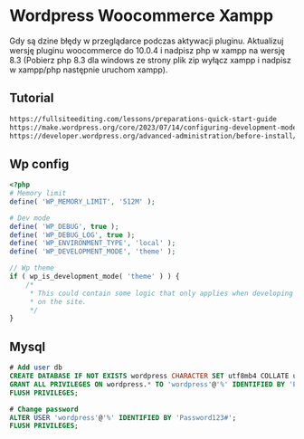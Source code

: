 # Wordpress Woocommerce Xampp 

Gdy są dzine błędy w przeglądarce podczas aktywacji pluginu. Aktualizuj wersję pluginu woocommerce do 10.0.4 i nadpisz php w xampp na wersję 8.3 (Pobierz php 8.3 dla windows ze strony plik zip wyłącz xampp i nadpisz w xampp/php następnie uruchom xampp).

## Tutorial

```sh
https://fullsiteediting.com/lessons/preparations-quick-start-guide
https://make.wordpress.org/core/2023/07/14/configuring-development-mode-in-6-3
https://developer.wordpress.org/advanced-administration/before-install/howto-install
```

## Wp config

```php
<?php
# Memory limit
define( 'WP_MEMORY_LIMIT', '512M' );

# Dev mode
define( 'WP_DEBUG', true );
define( 'WP_DEBUG_LOG', true );
define( 'WP_ENVIRONMENT_TYPE', 'local' );
define( 'WP_DEVELOPMENT_MODE', 'theme' );

// Wp theme
if ( wp_is_development_mode( 'theme' ) ) {
    /*
     * This could contain some logic that only applies when developing a theme
     * on the site.
     */
}
```

## Mysql

```sql
# Add user db
CREATE DATABASE IF NOT EXISTS wordpress CHARACTER SET utf8mb4 COLLATE utf8mb4_unicode_ci;
GRANT ALL PRIVILEGES ON wordpress.* TO 'wordpress'@'%' IDENTIFIED BY 'Password123#';
FLUSH PRIVILEGES;

# Change password
ALTER USER 'wordpress'@'%' IDENTIFIED BY 'Password123#';
FLUSH PRIVILEGES;
```